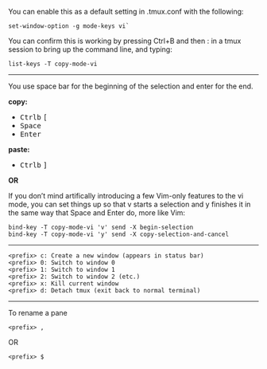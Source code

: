 You can enable this as a default setting in .tmux.conf with the following:

```tmux
set-window-option -g mode-keys vi`
```

You can confirm this is working by pressing Ctrl+B and then : in a tmux session to bring up the command line, and typing:

```tmux
list-keys -T copy-mode-vi
```

-----

You use space bar for the beginning of the selection and enter for the end.

**copy:**

   - <kbd>Ctrl</kbd><kbd>b</kbd> <kbd>[</kbd>
   - <kbd>Space</kbd>
   - <kbd>Enter</kbd>

**paste:**
  - <kbd>Ctrl</kbd><kbd>b</kbd> <kbd>]</kbd>

**OR**

If you don’t mind artifically introducing a few Vim-only features to the vi mode, you can set things up so that v starts a selection and y finishes it in the same way that Space and Enter do, more like Vim:

```tmux
bind-key -T copy-mode-vi 'v' send -X begin-selection
bind-key -T copy-mode-vi 'y' send -X copy-selection-and-cancel
```
-----

```tmux
<prefix> c: Create a new window (appears in status bar)
<prefix> 0: Switch to window 0
<prefix> 1: Switch to window 1
<prefix> 2: Switch to window 2 (etc.)
<prefix> x: Kill current window
<prefix> d: Detach tmux (exit back to normal terminal)
```

------

To rename a pane
```
<prefix> ,
```
OR
```
<prefix> $
```
